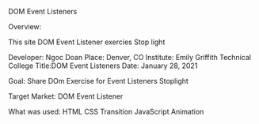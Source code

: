 DOM Event Listeners

Overview:

This site DOM Event Listener exercies Stop light 

Developer: Ngoc Doan
Place: Denver, CO
Institute: Emily Griffith Technical College
Title:DOM Event Listeners 
Date: January 28, 2021

Goal:
Share DOm Exercise for Event Listeners Stoplight 


Target Market:
DOM Event Listener 

What was used:
HTML
CSS
Transition
JavaScript 
Animation 


